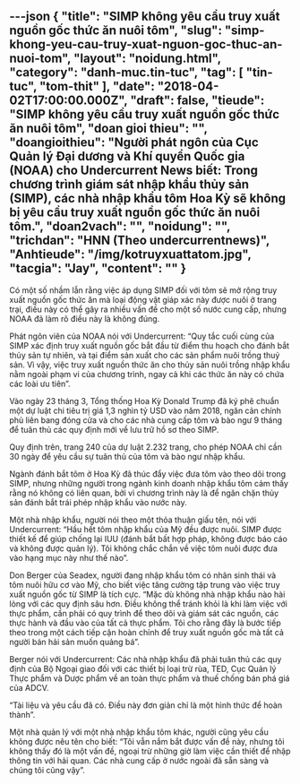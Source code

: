 ---json
{
    "title": "SIMP không yêu cầu truy xuất nguồn gốc thức ăn nuôi tôm",
    "slug": "simp-khong-yeu-cau-truy-xuat-nguon-goc-thuc-an-nuoi-tom",
    "layout": "noidung.html",
    "category": "danh-muc.tin-tuc",
    "tag": [
        "tin-tuc",
        "tom-thit"
    ],
    "date": "2018-04-02T17:00:00.000Z",
    "draft": false,
    "tieude": "SIMP không yêu cầu truy xuất nguồn gốc thức ăn nuôi tôm",
    "doan gioi thieu": "",
    "doangioithieu": "Người phát ngôn của Cục Quản lý Đại dương và Khí quyển Quốc gia (NOAA) cho Undercurrent News biết: Trong chương trình giám sát nhập khẩu thủy sản (SIMP), các nhà nhập khẩu tôm Hoa Kỳ sẽ không bị yêu cầu truy xuất nguồn gốc thức ăn nuôi tôm.",
    "doan2vach": "",
    "noidung": "",
    "trichdan": "HNN (Theo undercurrentnews)",
    "Anhtieude": "/img/kotruyxuattatom.jpg",
    "tacgia": "Jay",
    "__content__": ""
}
---
<p><span style="font-size:14px">C&oacute; một số nhầm lẫn rằng việc &aacute;p dụng SIMP đối với t&ocirc;m sẽ mở rộng truy xuất nguồn gốc thức ăn m&agrave; loại động vật gi&aacute;p x&aacute;c n&agrave;y được nu&ocirc;i ở trang trại, điều n&agrave;y c&oacute; thể g&acirc;y ra nhiều vấn đề cho một số nước cung cấp, nhưng NOAA đ&atilde; l&agrave;m r&otilde; điều n&agrave;y l&agrave; kh&ocirc;ng đ&uacute;ng.</span></p>

<p><span style="font-size:14px">Ph&aacute;t ng&ocirc;n vi&ecirc;n của NOAA n&oacute;i với Undercurrent: &ldquo;Quy tắc cuối c&ugrave;ng của SIMP x&aacute;c định truy xuất nguồn gốc bắt đầu từ điểm thu hoạch cho đ&aacute;nh bắt thủy sản tự nhi&ecirc;n, v&agrave; tại điểm sản xuất cho c&aacute;c sản phẩm nu&ocirc;i trồng thuỷ sản. V&igrave; vậy, việc truy xuất nguồn thức ăn cho thủy sản nu&ocirc;i trồng nhập khẩu nằm ngo&agrave;i phạm vi của chương tr&igrave;nh, ngay cả khi c&aacute;c thức ăn n&agrave;y c&oacute; chứa c&aacute;c lo&agrave;i ưu ti&ecirc;n&rdquo;.</span></p>

<p><span style="font-size:14px">V&agrave;o ng&agrave;y 23 th&aacute;ng 3, Tổng thống Hoa Kỳ Donald Trump đ&atilde; k&yacute; ph&ecirc; chuẩn một dự luật chi ti&ecirc;u trị gi&aacute; 1,3 ngh&igrave;n tỷ USD v&agrave;o năm 2018, ngăn cản ch&iacute;nh phủ li&ecirc;n bang đ&oacute;ng cửa v&agrave; cho c&aacute;c nh&agrave; cung cấp t&ocirc;m v&agrave; b&agrave;o ngư 9 th&aacute;ng để tu&acirc;n thủ c&aacute;c quy định mới về lưu trữ hồ sơ theo SIMP.</span></p>

<p><span style="font-size:14px">Quy định tr&ecirc;n, trang 240 của dự luật 2.232 trang, cho ph&eacute;p NOAA chỉ cần 30 ng&agrave;y để y&ecirc;u cầu sự tu&acirc;n thủ của t&ocirc;m v&agrave; b&agrave;o ngư nhập khẩu.</span></p>

<p><span style="font-size:14px">Ng&agrave;nh đ&aacute;nh bắt t&ocirc;m ở Hoa Kỳ đ&atilde; th&uacute;c đẩy việc đưa t&ocirc;m v&agrave;o theo d&otilde;i trong SIMP, nhưng những người trong ng&agrave;nh kinh doanh nhập khẩu t&ocirc;m cảm thấy rằng n&oacute; kh&ocirc;ng c&oacute; li&ecirc;n quan, bởi v&igrave; chương tr&igrave;nh n&agrave;y l&agrave; để ngăn chặn thủy sản đ&aacute;nh bắt tr&aacute;i ph&eacute;p nhập khẩu v&agrave;o nước n&agrave;y.</span></p>

<p><span style="font-size:14px">Một nh&agrave; nhập khẩu, người n&oacute;i theo một thỏa thuận giấu t&ecirc;n, n&oacute;i với Undercurrent: &ldquo;Hầu hết t&ocirc;m nhập khẩu của Mỹ đều được nu&ocirc;i. SIMP được thiết kế để gi&uacute;p chống lại IUU (đ&aacute;nh bắt bất hợp ph&aacute;p, kh&ocirc;ng được b&aacute;o c&aacute;o v&agrave; kh&ocirc;ng được quản l&yacute;). T&ocirc;i kh&ocirc;ng chắc chắn về việc t&ocirc;m nu&ocirc;i được đưa v&agrave;o hạng mục n&agrave;y như thế n&agrave;o&rdquo;.</span></p>

<p><span style="font-size:14px">Don Berger của Seadex, người đang nhập khẩu t&ocirc;m c&oacute; nh&atilde;n sinh th&aacute;i v&agrave; t&ocirc;m nu&ocirc;i hữu cơ v&agrave;o Mỹ, cho biết việc tăng cường tập trung v&agrave;o việc truy xuất nguồn gốc từ SIMP l&agrave; t&iacute;ch cực. &ldquo;Mặc d&ugrave; kh&ocirc;ng nh&agrave; nhập khẩu n&agrave;o h&agrave;i l&ograve;ng với c&aacute;c quy định s&acirc;u hơn. Điều kh&ocirc;ng thể tr&aacute;nh khỏi l&agrave; khi l&agrave;m việc với thực phẩm, cần phải c&oacute; quy tr&igrave;nh để theo d&otilde;i v&agrave; gi&aacute;m s&aacute;t c&aacute;c nguồn, c&aacute;c thực h&agrave;nh v&agrave; đầu v&agrave;o của tất cả thực phẩm. T&ocirc;i cho rằng đ&acirc;y l&agrave; bước tiếp theo trong một c&aacute;ch tiếp cận ho&agrave;n chỉnh để truy xuất nguồn gốc m&agrave; tất cả người b&aacute;n hải sản muốn quảng b&aacute;&rdquo;.</span></p>

<p><span style="font-size:14px">Berger n&oacute;i với Undercurrent: C&aacute;c nh&agrave; nhập khẩu đ&atilde; phải tu&acirc;n thủ c&aacute;c quy định của Bộ Ngoại giao đối với c&aacute;c thiết bị loại trừ r&ugrave;a, TED, Cục Quản l&yacute; Thực phẩm v&agrave; Dược phẩm về an to&agrave;n thực phẩm v&agrave; thuế chống b&aacute;n ph&aacute; gi&aacute; của ADCV.</span></p>

<p><span style="font-size:14px">&ldquo;T&agrave;i liệu v&agrave; y&ecirc;u cầu đ&atilde; c&oacute;. Điều n&agrave;y đơn giản chỉ l&agrave; một h&igrave;nh thức để ho&agrave;n th&agrave;nh&rdquo;.</span></p>

<p><span style="font-size:14px">Một nh&agrave; quản l&yacute; với một nh&agrave; nhập khẩu t&ocirc;m kh&aacute;c, người cũng y&ecirc;u cầu kh&ocirc;ng được n&ecirc;u t&ecirc;n cho biết: &ldquo;T&ocirc;i vẫn nắm bắt được vấn đề n&agrave;y, nhưng t&ocirc;i kh&ocirc;ng thấy đ&oacute; l&agrave; một vấn đề, ngoại trừ những giờ l&agrave;m việc cần thiết để nhập th&ocirc;ng tin với hải quan. C&aacute;c nh&agrave; cung cấp ở nước ngo&agrave;i đ&atilde; sẵn s&agrave;ng v&agrave; ch&uacute;ng t&ocirc;i cũng vậy&rdquo;.</span></p>
